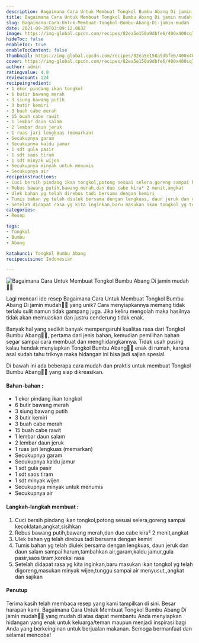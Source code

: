 ```yaml
---
description: Bagaimana Cara Untuk Membuat Tongkol Bumbu Abang Di jamin mudah"
title: Bagaimana Cara Untuk Membuat Tongkol Bumbu Abang Di jamin mudah
slug: Bagaimana-Cara-Untuk-Membuat-Tongkol-Bumbu-Abang-Di-jamin-mudah
date: 2021-09-29T03:09:12.063Z
image: https://img-global.cpcdn.com/recipes/82ea5e150a9dbfe6/400x400cq70/photo.jpg
hideToc: false
enableToc: true
enableTocContent: false
thumbnail: https://img-global.cpcdn.com/recipes/82ea5e150a9dbfe6/400x400cq70/photo.jpg
cover: https://img-global.cpcdn.com/recipes/82ea5e150a9dbfe6/400x400cq70/photo.jpg
author: admin
ratingvalue: 4.8
reviewcount: 124
recipeingredient:
- 1 ekor pindang ikan tongkol
- 6 butir bawang merah
- 3 siung bawang putih
- 3 butir kemiri
- 3 buah cabe merah
- 15 buah cabe rawit
- 1 lembar daun salam
- 2 lembar daun jeruk
- 1 ruas jari lengkuas (memarkan)
- Secukupnya garam
- Secukupnya kaldu jamur
- 1 sdt gula pasir
- 1 sdt saos tiram
- 1 sdt minyak wijen
- Secukupnya minyak untuk menumis
- Secukupnya air
recipeinstructions:
- Cuci bersih pindang ikan tongkol,potong sesuai selera,goreng sampai kecoklatan,angkat,sisihkan
- Rebus bawang putih,bawang merah,dan duo cabe kira² 2 menit,angkat
- Ulek bahan yg telah direbus tadi bersama dengan kemiri
- Tumis bahan yg telah diulek bersama dengan lengkuas, daun jeruk dan daun salam sampai harum,tambahkan air,garam,kaldu jamur,gula pasir,saos tiram,koreksi rasa
- Setelah didapat rasa yg kita inginkan,baru masukan ikan tongkol yg telah digoreng,masukan minyak wijen,tunggu sampai air menyusut,,angkat dan sajikan
categories:
- Resep

tags:
- Tongkol
- Bumbu
- Abang

katakunci: Tongkol Bumbu Abang
recipecuisine: Indonesian

---
```


![Bagaimana Cara Untuk Membuat Tongkol Bumbu Abang Di jamin mudah👩‍🍳](https://img-global.cpcdn.com/recipes/82ea5e150a9dbfe6/400x400cq70/photo.jpg)

Lagi mencari ide resep Bagaimana Cara Untuk Membuat Tongkol Bumbu Abang Di jamin mudah👩‍🍳 yang unik? Cara menyiapkannya memang tidak terlalu sulit namun tidak gampang juga. Jika keliru mengolah maka hasilnya tidak akan memuaskan dan justru cenderung tidak enak.

Banyak hal yang sedikit banyak mempengaruhi kualitas rasa dari Tongkol Bumbu Abang👩‍🍳, pertama dari jenis bahan, kemudian pemilihan bahan segar sampai cara membuat dan menghidangkannya. Tidak usah pusing kalau hendak menyiapkan Tongkol Bumbu Abang👩‍🍳 enak di rumah, karena asal sudah tahu triknya maka hidangan ini bisa jadi sajian spesial.

Di bawah ini ada beberapa cara mudah dan praktis untuk membuat Tongkol Bumbu Abang👩‍🍳 yang siap dikreasikan.

<!--inarticleads1-->

#### Bahan-bahan :

- 1 ekor pindang ikan tongkol
- 6 butir bawang merah
- 3 siung bawang putih
- 3 butir kemiri
- 3 buah cabe merah
- 15 buah cabe rawit
- 1 lembar daun salam
- 2 lembar daun jeruk
- 1 ruas jari lengkuas (memarkan)
- Secukupnya garam
- Secukupnya kaldu jamur
- 1 sdt gula pasir
- 1 sdt saos tiram
- 1 sdt minyak wijen
- Secukupnya minyak untuk menumis
- Secukupnya air

<!--inarticleads2-->

#### Langkah-langkah membuat :

1. Cuci bersih pindang ikan tongkol,potong sesuai selera,goreng sampai kecoklatan,angkat,sisihkan
1. Rebus bawang putih,bawang merah,dan duo cabe kira² 2 menit,angkat
1. Ulek bahan yg telah direbus tadi bersama dengan kemiri
1. Tumis bahan yg telah diulek bersama dengan lengkuas, daun jeruk dan daun salam sampai harum,tambahkan air,garam,kaldu jamur,gula pasir,saos tiram,koreksi rasa
1. Setelah didapat rasa yg kita inginkan,baru masukan ikan tongkol yg telah digoreng,masukan minyak wijen,tunggu sampai air menyusut,,angkat dan sajikan

#### Penutup

Terima kasih telah membaca resep yang kami tampilkan di sini. Besar harapan kami, Bagaimana Cara Untuk Membuat Tongkol Bumbu Abang Di jamin mudah👩‍🍳 yang mudah di atas dapat membantu Anda menyiapkan hidangan yang enak untuk keluarga/teman maupun menjadi inspirasi bagi Anda yang berkeinginan untuk berjualan makanan. Semoga bermanfaat dan selamat mencoba!